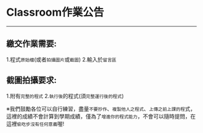 
# Classroom作業公告
---

## 繳交作業需要:
1.程式`原始檔`(或者`拍攝圖片`或`截圖`)
2.輸入於`留言區`

## 截圖拍攝要求:
1.附有`完整的程式`
2.`執行後`的程式(須`完整運行後的程式`)

※我們鼓勵各位可以自行練習，盡量`不要抄作`、`複製他人之程式`、`上傳之前上課的程`式，這裡的成績不會計算到學期成績，僅為了`增進你的程式能力`，不會可以隨時提問，在這裡`偷吃步沒有任何意義`喔!

